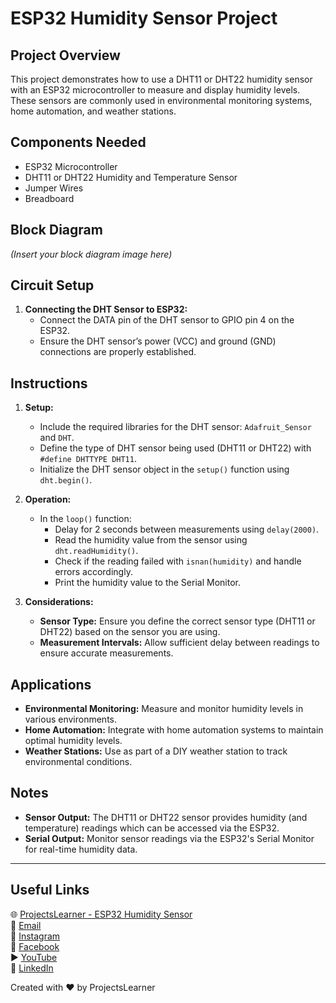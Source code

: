 # ESP32 Humidity Sensor Project

## Project Overview
This project demonstrates how to use a DHT11 or DHT22 humidity sensor with an ESP32 microcontroller to measure and display humidity levels. These sensors are commonly used in environmental monitoring systems, home automation, and weather stations.

## Components Needed
- ESP32 Microcontroller
- DHT11 or DHT22 Humidity and Temperature Sensor
- Jumper Wires
- Breadboard

## Block Diagram
*(Insert your block diagram image here)*

## Circuit Setup
1. **Connecting the DHT Sensor to ESP32:**
   - Connect the DATA pin of the DHT sensor to GPIO pin 4 on the ESP32.
   - Ensure the DHT sensor’s power (VCC) and ground (GND) connections are properly established.

## Instructions
1. **Setup:**
   - Include the required libraries for the DHT sensor: `Adafruit_Sensor` and `DHT`.
   - Define the type of DHT sensor being used (DHT11 or DHT22) with `#define DHTTYPE DHT11`.
   - Initialize the DHT sensor object in the `setup()` function using `dht.begin()`.

2. **Operation:**
   - In the `loop()` function:
     - Delay for 2 seconds between measurements using `delay(2000)`.
     - Read the humidity value from the sensor using `dht.readHumidity()`.
     - Check if the reading failed with `isnan(humidity)` and handle errors accordingly.
     - Print the humidity value to the Serial Monitor.

3. **Considerations:**
   - **Sensor Type:** Ensure you define the correct sensor type (DHT11 or DHT22) based on the sensor you are using.
   - **Measurement Intervals:** Allow sufficient delay between readings to ensure accurate measurements.

## Applications
- **Environmental Monitoring:** Measure and monitor humidity levels in various environments.
- **Home Automation:** Integrate with home automation systems to maintain optimal humidity levels.
- **Weather Stations:** Use as part of a DIY weather station to track environmental conditions.

## Notes
- **Sensor Output:** The DHT11 or DHT22 sensor provides humidity (and temperature) readings which can be accessed via the ESP32.
- **Serial Output:** Monitor sensor readings via the ESP32's Serial Monitor for real-time humidity data.

---

## Useful Links
🌐 [ProjectsLearner - ESP32 Humidity Sensor](https://projectslearner.com/learn/esp32-humidity-sensor)  
📧 [Email](mailto:projectslearner@gmail.com)  
📸 [Instagram](https://www.instagram.com/projectslearner/)  
📘 [Facebook](https://www.facebook.com/projectslearner)  
▶️ [YouTube](https://www.youtube.com/@ProjectsLearner)  
📘 [LinkedIn](https://www.linkedin.com/in/projectslearner)

Created with ❤️ by ProjectsLearner